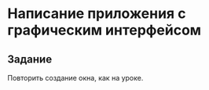 # Написание приложения с графическим интерфейсом

## Задание

Повторить создание окна, как на уроке.

